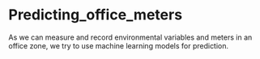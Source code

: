 # Predicting_office_meters

As we can measure and record environmental variables and meters in an office zone, we try to use machine learning models for prediction.
